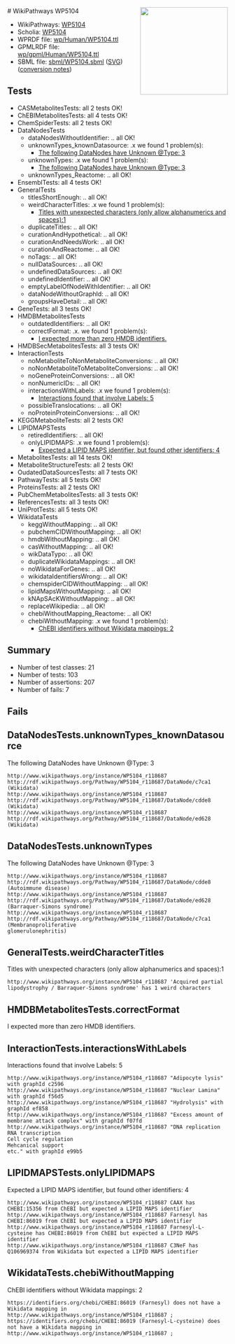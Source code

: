 <img style="float: right; width: 200px" src="../logo.png" />
# WikiPathways WP5104

* WikiPathways: [WP5104](https://identifiers.org/wikipathways:WP5104)
* Scholia: [WP5104](https://scholia.toolforge.org/wikipathways/WP5104)
* WPRDF file: [wp/Human/WP5104.ttl](../wp/Human/WP5104.ttl)
* GPMLRDF file: [wp/gpml/Human/WP5104.ttl](../wp/gpml/Human/WP5104.ttl)
* SBML file: [sbml/WP5104.sbml](../sbml/WP5104.sbml) ([SVG](../sbml/WP5104.svg)) ([conversion notes](../sbml/WP5104.txt))

## Tests
* CASMetabolitesTests: all 2 tests OK!
* ChEBIMetabolitesTests: all 4 tests OK!
* ChemSpiderTests: all 2 tests OK!
* DataNodesTests
    * dataNodesWithoutIdentifier: .. all OK!
    * unknownTypes_knownDatasource: .x we found 1 problem(s):
        * [The following DataNodes have Unknown @Type: 3](#904516d8)
    * unknownTypes: .x we found 1 problem(s):
        * [The following DataNodes have Unknown @Type: 3](#839973e1)
    * unknownTypes_Reactome: .. all OK!
* EnsemblTests: all 4 tests OK!
* GeneralTests
    * titlesShortEnough: .. all OK!
    * weirdCharacterTitles: .x we found 1 problem(s):
        * [Titles with unexpected characters (only allow alphanumerics and spaces):1](#fda87b3f)
    * duplicateTitles: .. all OK!
    * curationAndHypothetical: .. all OK!
    * curationAndNeedsWork: .. all OK!
    * curationAndReactome: .. all OK!
    * noTags: .. all OK!
    * nullDataSources: .. all OK!
    * undefinedDataSources: .. all OK!
    * undefinedIdentifier: .. all OK!
    * emptyLabelOfNodeWithIdentifier: .. all OK!
    * dataNodeWithoutGraphId: .. all OK!
    * groupsHaveDetail: .. all OK!
* GeneTests: all 3 tests OK!
* HMDBMetabolitesTests
    * outdatedIdentifiers: .. all OK!
    * correctFormat: .x. we found 1 problem(s):
        * [I expected more than zero HMDB identifiers.](#ad154c1e)
* HMDBSecMetabolitesTests: all 3 tests OK!
* InteractionTests
    * noMetaboliteToNonMetaboliteConversions: .. all OK!
    * noNonMetaboliteToMetaboliteConversions: .. all OK!
    * noGeneProteinConversions: .. all OK!
    * nonNumericIDs: .. all OK!
    * interactionsWithLabels: .x we found 1 problem(s):
        * [Interactions found that involve Labels: 5](#630d267c)
    * possibleTranslocations: .. all OK!
    * noProteinProteinConversions: .. all OK!
* KEGGMetaboliteTests: all 2 tests OK!
* LIPIDMAPSTests
    * retiredIdentifiers: .. all OK!
    * onlyLIPIDMAPS: .x we found 1 problem(s):
        * [Expected a LIPID MAPS identifier, but found other identifiers: 4](#48cc60bb)
* MetabolitesTests: all 14 tests OK!
* MetaboliteStructureTests: all 2 tests OK!
* OudatedDataSourcesTests: all 7 tests OK!
* PathwayTests: all 5 tests OK!
* ProteinsTests: all 2 tests OK!
* PubChemMetabolitesTests: all 3 tests OK!
* ReferencesTests: all 3 tests OK!
* UniProtTests: all 5 tests OK!
* WikidataTests
    * keggWithoutMapping: .. all OK!
    * pubchemCIDWithoutMapping: .. all OK!
    * hmdbWithoutMapping: .. all OK!
    * casWithoutMapping: .. all OK!
    * wikDataTypo: .. all OK!
    * duplicateWikidataMappings: .. all OK!
    * noWikidataForGenes: .. all OK!
    * wikidataIdentifiersWrong: .. all OK!
    * chemspiderCIDWithoutMapping: .. all OK!
    * lipidMapsWithoutMapping: .. all OK!
    * kNApSAcKWithoutMapping: .. all OK!
    * replaceWikipedia: .. all OK!
    * chebiWithoutMapping_Reactome: .. all OK!
    * chebiWithoutMapping: .x we found 1 problem(s):
        * [ChEBI identifiers without Wikidata mappings: 2](#a8d554ce)


## Summary

* Number of test classes: 21
* Number of tests: 103
* Number of assertions: 207
* Number of fails: 7

## Fails

<a name="904516d8" />

## DataNodesTests.unknownTypes_knownDatasource

The following DataNodes have Unknown @Type: 3
```
http://www.wikipathways.org/instance/WP5104_r118687 http://rdf.wikipathways.org/Pathway/WP5104_r118687/DataNode/c7ca1 (Wikidata)
http://www.wikipathways.org/instance/WP5104_r118687 http://rdf.wikipathways.org/Pathway/WP5104_r118687/DataNode/cdde8 (Wikidata)
http://www.wikipathways.org/instance/WP5104_r118687 http://rdf.wikipathways.org/Pathway/WP5104_r118687/DataNode/ed628 (Wikidata)
```

<a name="839973e1" />

## DataNodesTests.unknownTypes

The following DataNodes have Unknown @Type: 3
```
http://www.wikipathways.org/instance/WP5104_r118687 http://rdf.wikipathways.org/Pathway/WP5104_r118687/DataNode/cdde8 (Autoimmune disease)
http://www.wikipathways.org/instance/WP5104_r118687 http://rdf.wikipathways.org/Pathway/WP5104_r118687/DataNode/ed628 (Barraquer-Simons syndrome)
http://www.wikipathways.org/instance/WP5104_r118687 http://rdf.wikipathways.org/Pathway/WP5104_r118687/DataNode/c7ca1 (Membranoproliferative 
glomerulonephritis)
```

<a name="fda87b3f" />

## GeneralTests.weirdCharacterTitles

Titles with unexpected characters (only allow alphanumerics and spaces):1
```
http://www.wikipathways.org/instance/WP5104_r118687 'Acquired partial lipodystrophy / Barraquer-Simons syndrome' has 1 weird characters
```

<a name="ad154c1e" />

## HMDBMetabolitesTests.correctFormat

I expected more than zero HMDB identifiers.
<a name="630d267c" />

## InteractionTests.interactionsWithLabels

Interactions found that involve Labels: 5
```
http://www.wikipathways.org/instance/WP5104_r118687 "Adipocyte lysis" with graphId c2596
http://www.wikipathways.org/instance/WP5104_r118687 "Nuclear Lamina" with graphId f56d5
http://www.wikipathways.org/instance/WP5104_r118687 "Hydrolysis" with graphId ef858
http://www.wikipathways.org/instance/WP5104_r118687 "Excess amount of 
membrane attack complex" with graphId f07fd
http://www.wikipathways.org/instance/WP5104_r118687 "DNA replication
RNA transcription
Cell cycle regulation
Mehcanical support
etc." with graphId e99b5
```

<a name="48cc60bb" />

## LIPIDMAPSTests.onlyLIPIDMAPS

Expected a LIPID MAPS identifier, but found other identifiers: 4
```
http://www.wikipathways.org/instance/WP5104_r118687 CAAX has CHEBI:15356 from ChEBI but expected a LIPID MAPS identifier
http://www.wikipathways.org/instance/WP5104_r118687 Farnesyl has CHEBI:86019 from ChEBI but expected a LIPID MAPS identifier
http://www.wikipathways.org/instance/WP5104_r118687 Farnesyl-L-cysteine has CHEBI:86019 from ChEBI but expected a LIPID MAPS identifier
http://www.wikipathways.org/instance/WP5104_r118687 C3NeF has Q106969374 from Wikidata but expected a LIPID MAPS identifier
```

<a name="a8d554ce" />

## WikidataTests.chebiWithoutMapping

ChEBI identifiers without Wikidata mappings: 2
```
https://identifiers.org/chebi/CHEBI:86019 (Farnesyl) does not have a Wikidata mapping in http://www.wikipathways.org/instance/WP5104_r118687 ; 
https://identifiers.org/chebi/CHEBI:86019 (Farnesyl-L-cysteine) does not have a Wikidata mapping in http://www.wikipathways.org/instance/WP5104_r118687 ; 
```


